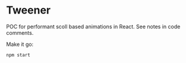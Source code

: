 # Tweener

POC for performant scoll based animations in React. See notes in code comments.

Make it go:

    npm start
